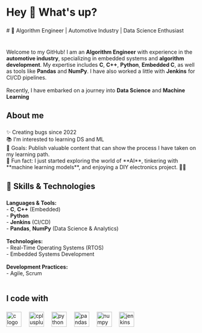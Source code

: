 <h1 align="left">Hey 👋 What's up?</h1>

###

<p align="left"># 🚗 Algorithm Engineer | Automotive Industry | Data Science Enthusiast<br>

###
<br>Welcome to my GitHub! I am an **Algorithm Engineer** with experience in the **automotive industry**, specializing in embedded systems and **algorithm development**. My expertise includes **C**, **C++**, **Python**, **Embedded C**, as well as tools like **Pandas** and **NumPy**. I have also worked a little with **Jenkins** for CI/CD pipelines. <br><br>Recently, I have embarked on a journey into **Data Science** and **Machine Learning**</p>
###

<h2 align="left">About me</h2>

###

<p align="left">✨ Creating bugs since 2022<br>📚 I'm interested to learning DS and ML<br>🎯 Goals: Publish valuable content that can show the process I have taken on my learning path.<br>🎲 Fun fact: I just started exploring the world of **AI**, tinkering with **machine learning models**, and enjoying a DIY electronics project. 🚗🤖</p>

###

<h2 align="left">🔧 Skills & Technologies</h2>

###
**Languages & Tools:**<br>  - **C**, **C++** (Embedded)<br>- **Python**<br>- **Jenkins** (CI/CD)<br>- **Pandas**, **NumPy** (Data Science & Analytics)<br>  <br>**Technologies:**<br>- Real-Time Operating Systems (RTOS)<br>- Embedded Systems Development<br><br>**Development Practices:**<br>- Agile, Scrum<br><br>
###

<h2 align="left">I code with</h2>

###

<div align="left">
  <img src="https://cdn.jsdelivr.net/gh/devicons/devicon/icons/c/c-original.svg" height="40" alt="c logo"  />
  <img width="12" />
  <img src="https://cdn.jsdelivr.net/gh/devicons/devicon/icons/cplusplus/cplusplus-original.svg" height="40" alt="cplusplus logo"  />
  <img width="12" />
  <img src="https://cdn.jsdelivr.net/gh/devicons/devicon/icons/python/python-original.svg" height="40" alt="python logo"  />
  <img width="12" />
  <img src="https://cdn.jsdelivr.net/gh/devicons/devicon/icons/pandas/pandas-original.svg" height="40" alt="pandas logo"  />
  <img width="12" />
  <img src="https://cdn.jsdelivr.net/gh/devicons/devicon/icons/numpy/numpy-original.svg" height="40" alt="numpy logo"  />
  <img width="12" />
  <img src="https://cdn.jsdelivr.net/gh/devicons/devicon/icons/jenkins/jenkins-line.svg" height="40" alt="jenkins logo"  />
</div>

###


